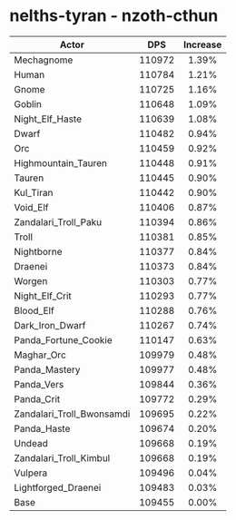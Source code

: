 # nelths-tyran - nzoth-cthun
| Actor | DPS | Increase |
|---|:---:|:---:|
|Mechagnome|110972|1.39%|
|Human|110784|1.21%|
|Gnome|110725|1.16%|
|Goblin|110648|1.09%|
|Night_Elf_Haste|110639|1.08%|
|Dwarf|110482|0.94%|
|Orc|110459|0.92%|
|Highmountain_Tauren|110448|0.91%|
|Tauren|110445|0.90%|
|Kul_Tiran|110442|0.90%|
|Void_Elf|110406|0.87%|
|Zandalari_Troll_Paku|110394|0.86%|
|Troll|110381|0.85%|
|Nightborne|110377|0.84%|
|Draenei|110373|0.84%|
|Worgen|110303|0.77%|
|Night_Elf_Crit|110293|0.77%|
|Blood_Elf|110288|0.76%|
|Dark_Iron_Dwarf|110267|0.74%|
|Panda_Fortune_Cookie|110147|0.63%|
|Maghar_Orc|109979|0.48%|
|Panda_Mastery|109977|0.48%|
|Panda_Vers|109844|0.36%|
|Panda_Crit|109772|0.29%|
|Zandalari_Troll_Bwonsamdi|109695|0.22%|
|Panda_Haste|109674|0.20%|
|Undead|109668|0.19%|
|Zandalari_Troll_Kimbul|109668|0.19%|
|Vulpera|109496|0.04%|
|Lightforged_Draenei|109483|0.03%|
|Base|109455|0.00%|

